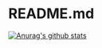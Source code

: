 # README.md
[![Anurag's github stats](https://github-readme-stats.vercel.app/api?username=iamhuynq)](https://github.com/anuraghazra/github-readme-stats)
